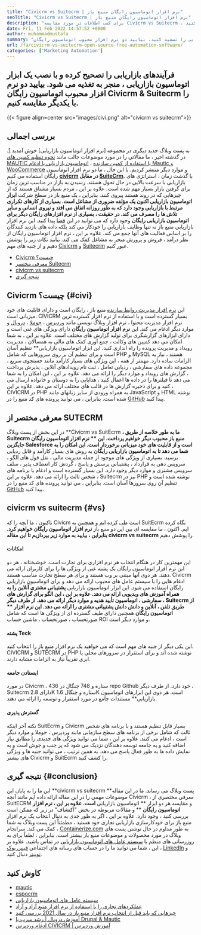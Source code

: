 ```yaml
---
title: "Civicrm vs Suitecrm | نرم افزار اتوماسیون رایگان منبع باز" 
seoTitle: "Civicrm vs Suitecrm | نرم افزار اتوماسیون رایگان منبع باز" 
description: "برای کسب اطلاعات در مورد مقایسه Civicrm vs Suitecrm ، این مقاله را طی کنید. یک نرم افزار اتوماسیون بازاریابی منبع باز را برای به دست آوردن لبه رقابتی نصب کنید." 
date: Fri, 11 Feb 2022 14:57:52 +0000
author: muhammadmustafa
summary: "با نصب یک ابزار اتوماسیون بازاریابی ، فرآیندهای بازاریابی را تصفیه کنید. بیایید دو نرم افزار محبوب اتوماسیون رایگان Civicrm & amp را مقایسه کنیم. کت و شلوار" 
url: /fa/civicrm-vs-suitecrm-open-source-free-automation-software/
categories: ['Marketing Automation']
---
```


## فرآیندهای بازاریابی را تصحیح کرده و با نصب یک ابزار اتوماسیون بازاریابی ، منجر به تغذیه می شود. بیایید دو نرم افزار محبوب اتوماسیون رایگان Civicrm & Suitecrm را با یکدیگر مقایسه کنیم.

{{< figure align=center src="images/civi.png" alt="civicrm vs suitecrm">}}


## بررسی اجمالی
به پست وبلاگ جدید دیگری در مجموعه [نرم افزار اتوماسیون بازاریابی] خوش آمدید [1]. در گذشته اخیر ، ما مقالاتی را در مورد موضوعات جالب مانند [نحوه تنظیم کمپین های MAUTIC با استفاده از کمپین سازنده][2] ، [اتوماسیون بازاریابی با ادغام Mautic و WooCommerce][3] و موارد دیگر منتشر کردیم. با این حال ، ما دو نرم افزار اتوماسیون رایگان استفاده می کنیم  **[civicrm][4] در مقابل [SuiteCrm][5].**  با گذشت زمان ، استراتژی های بازاریابی با سرعت بالایی در حال تحول هستند. رسیدن به بازار در مناسب ترین زمان برای گرفتن بازار بسیار مهم شده است. علاوه بر این ، مردم بسیار مشتاق هستند که از چیزهایی که در روند هستند پیروی کنند.
بنابراین ، یک منبع باز در سطح شرکت **ابزار اتوماسیون بازاریابی  **اکنون یک مؤلفه ضروری از مشاغل است. بسیاری از کارهای تکراری مرتبط با بازاریابی وجود دارد که به طور روزانه اتفاق می افتد و نیروی انسانی و سایر تلاش ها را مصرف می کند. در حقیقت ، بسیاری از نرم افزارهای رایگان دیگر برای**   اتوماسیون بازاریابی رایگان** وجود دارد که می توانید در این [فضا][6] پیدا کنید. این نرم افزار بازاریابی منبع باز نه تنها وظایف بازاریابی را خودکار می کند بلکه داده های بازدید کنندگان را بر اساس فعالیت های آنها جمع می کند. علاوه بر این ، نرم افزار اتوماسیون رایگان از نظر درآمد ، فروش و پرورش منجر به مشاغل کمک می کند. بیایید نکات زیر را پوشش دهیم و از جنبه های مهم [Civicrm][4] و [Suitecrm][5] عبور کنیم.
  * [Civicrm چیست؟][7]
  * [معرفی مختصر Suitecrm][8]
  * [civicrm vs suitecrm][9]
  * [نتیجه گیری][10]

## Civicrm چیست؟   {#civi}
این [نرم افزار مدیریت روابط سازنده][4] منبع باز ، رایگان است و دارای قابلیت های خود میزبانی است. CIVICRM بسیار گسترده است و با استفاده از نرم افزار گسترده ترین نرم افزار مدیریت محتوا ، نرم افزار وبلاگ نویسی مانند [وردپرس][11] ، [جوملا][12] ، [دروپال][13] و موارد دیگر ادغام می کند. این  **نرم افزار اتوماسیون رایگان**  دارای ویژگی های غنی است و دارای ابزارهای گزارشگری برای تولید گزارش های مختلف است. علاوه بر این ، به شما امکان می دهد کمپین های وکالت ، جمع آوری کمک های مالی به همسالان ، مدیریت رویداد و مدیریت پرونده را راه اندازی کنید.
این ابزار اتوماسیون بازاریابی** تنظیم آسان است و برای تنظیم آن بر روی سرورهایی که شامل PHP و MySQL هستند ، نیاز به الزامات ساده دارد. مهمتر از همه ، این ویژگی های بسیار کارآمد مانند جستجوی سریع ، مجموعه داده های سفارشی ، ردیابی تعامل ، ثبت نام رویدادهای آنلاین ، پذیرش پرداخت ، گزارش های رویداد و موارد دیگر را ارائه می دهد. علاوه بر این ، این امکان را به شما می دهد تا فیلترها را در داده ها اعمال کنید ، هدایایی را به دوستان و خانواده ارسال می کنید و برای ذخیره گزارش ها در قالب های مختلف ارائه می دهد. علاوه بر این ، CIVICRM در PHP به همراه ورودی از سایر زبانهای مانند JavaScript و HTML نوشته شده است. بنابراین ، می توانید پرونده های کد منبع را در [GitHub][14] پیدا کنید.

## معرفی مختصر از SUTECRM
در این بخش از پست وبلاگ **Civicrm vs SuitEcrm  **، ما به طور خلاصه از طریق Suitecrm منبع باز محبوب دیگر خواهیم پرداخت. این **  نرم افزار اتوماسیون رایگان  **جایگزین Salesforce است و از قابلیت های خود میزبانی برخوردار است. این امکان را به شما می دهد تا به**   اتوماسیون بازاریابی رایگان** به روش های بسیار کارآمد و قابل ردیابی برسید. بسیاری از ویژگی های موجود از جمله مدیریت مالی ، نقل قول های الگو ، سرویس دهی به قرارداد ، پشتیبانی پرسش و پاسخ ، گردش کار انعطاف پذیر ، سلف سرویس مشتری و موارد دیگر وجود دارد. این بسیار گسترده است و ادغام با برنامه های شخص ثالث را ارائه می دهد. علاوه بر این ، Suitecrm نیز در PHP نوشته شده است و تنظیم آن روی سرورها آسان است. بنابراین ، می توانید پرونده های کد منبع را در [GitHub][15] پیدا کنید.

## civicrm vs suitecrm   {#vs}
تاکنون ، ما آنچه را که Civicm است طی کرده ایم و همچنین به SuitEcrm نگاه کرده ایم. اکنون ، ما مقایسه ای بین این دو منبع باز **نرم افزار اتوماسیون رایگان  **خواهیم کرد. بنابراین ، بیایید به موارد زیر بپردازیم تا این مقاله**   civicrm vs suitecrm** را پوشش دهیم.

#### امکانات
این مهمترین کار در هنگام انتخاب هر نرم افزاری برای تجارت است. خوشبختانه ، هر دو این نرم افزار اتوماسیون رایگان یک پشته غنی از ویژگی ها را برای کاربران ارائه می دهند. هر دوی آنها مبتنی بر وب هستند و برای هر سطح تجارت مناسب هستند. Civicrm ادغام هایی را با سیستم عامل های محبوب ارائه می دهد و برای اتوماسیون بازاریابی رایگان استفاده می شود. این ابزار اتوماسیون بازاریابی **پشتیبانی مشتری آنلاین را به همراه آموزش های ویدیویی ارائه می دهد. علاوه بر این ، این الگو برای گزارش های سفارشی ، اتوماسیون تأیید هدیه و موارد دیگر ارائه می دهد. از طرف دیگر ، Suitecrm از طریق تلفن ، آنلاین و دانش دانش پشتیبانی مشتری را ارائه می دهد. این نرم افزار ** اتوماسیون رایگان**  همچنین دارای طیف گسترده ای از ویژگی ها است که شامل صورتحساب ، صورتحساب ، ماشین حساب ROI و موارد دیگر است.

#### پشته Teck
این یکی دیگر از جنبه های مهم است که می خواهید یک نرم افزار منبع باز را انتخاب کنید. CIVICRM و SUTECRM در PHP نوشته شده اند و برای استقرار در سرورهای محلی یا ابری تقریباً نیاز به الزامات مشابه دارند.

#### ایستادن جامعه
در مورد Civicrm ، 436 ستاره و 748 چنگال در repo Github خود دارد. از طرف دیگر ، Suitecrm دارای 2.8K ستاره و چنگال 1.6K است. هر دوی این ابزارهای اتوماسیون بازاریابی** مستندات جامع در مورد استقرار و توسعه را ارائه می دهند.

#### گسترش پذیری
نکته آخر اینکه SuitEcrm و Civicrm بسیار قابل تنظیم هستند و با برنامه های شخص ثالث که شامل برخی از برنامه های سطح سازمانی مانند وردپرس ، جوملا و موارد دیگر است ، ادغام می کنند. علاوه بر این ، شما می توانید ویژگی های جدیدی را مطابق نیاز اضافه کنید و به جامعه توسعه دهندگان نزدیک می شود که پر جنب و جوش است و به نمایش داده ها به طور فعال پاسخ می دهد.
به همین ترتیب ، می توانید جنبه ها و ویژگی های بیشتر Civicrm و SuitEcrm را کشف کنید.

## نتیجه گیری   {#conclusion}
این ما را به پایان این **civicrm vs suitecrm  **پست وبلاگ می رساند. ما در این مقاله موضوعات مهمی را در این مقاله ارائه داده ایم مانند آنچه Civicrm ، معرفی مختصری از SuitECRM و مقایسه هر دو ابزار **  اتوماسیون بازاریابی  **است. علاوه بر این ، نرم افزار اتوماسیون رایگان**  ** و مقالات مربوطه در بخش "اکتشاف" در زیر که ممکن است بررسی کنید ، وجود دارد. علاوه بر این ، اگر به طور جدی به دنبال انتخاب یک نرم افزار منبع باز برای خودکارسازی بازاریابی تجاری خود هستید ، مطمئناً این پست وبلاگ به شما کمک می کند.
سرانجام ، [Containerize.com][16] به طور مداوم در حال نوشتن پست های وبلاگ در مورد محصولات و موضوعات منبع باز بیشتر است. بنابراین ، لطفاً برای به روزرسانی های منظم با [سیستم عامل های اتوماسیون بازاریابی][6] در تماس باشید. علاوه بر این ، شما می توانید ما را در حساب های رسانه های اجتماعی [فیس بوک][17] ، [LinkedIn][18] و [توییتر][19] دنبال کنید.

## کاوش کنید
  * [mautic][20]
  * [espocrm][21]
  * [سیستم عامل های اتوماسیون بازاریابی][6]
  * [عملکردهای تجاری را با استفاده از نرم افزار منبع آزاد و آزاد][22]
  * [چیزهایی که باید قبل از انتخاب نرم افزار منبع باز در سال 2021 بررسی کنید][23]
  * [آموزش دروپال | رشد سرب با Drupal & Mautic][24]
  * [ادغام وردپرس CIVICRM | آموزش وردپرس][25]

  
[1]: https://blog.containerize.com/category/marketing-automation/
[2]: https://blog.containerize.com/marketing-automation/how-to-setup-marketing-campaigns-using-mautic-campaign-builder/
[3]: https://blog.containerize.com/blogging/marketing-automation-using-mautic-and-wordpress-woocommerce/
[4]: https://products.containerize.com/marketing-automation/civicrm/
[5]: https://products.containerize.com/marketing-automation/suitecrm/
[6]: https://products.containerize.com/marketing-automation/
[7]: #civi
[8]: #suite
[9]: #vs
[10]: #Conclusion
[11]: https://products.containerize.com/blogging/wordpress/
[12]: https://products.containerize.com/content-management/joomla/
[13]: https://products.containerize.com/content-management/drupal/
[14]: https://github.com/civicrm/civicrm-core
[15]: https://github.com/salesagility/SuiteCRM
[16]: https://www.containerize.com/
[17]: https://web.facebook.com/containerize
[18]: https://www.linkedin.com/company/containerize/
[19]: https://twitter.com/containerize_co
[20]: https://products.containerize.com/marketing-automation/mautic/
[21]: https://products.containerize.com/marketing-automation/espocrm/
[22]: https://blog.containerize.com/blogging/automate-business-operations-using-open-source-software/
[23]: https://blog.containerize.com/cmdb-software/things-to-review-before-opting-open-source-software-in-2021/
[24]: https://blog.containerize.com/content-management/drupal-tutorial-automate-lead-growth-with-drupal-mautic/
[25]: https://blog.containerize.com/blogging/civicrm-wordpress-integration-wordpress-tutorial/
